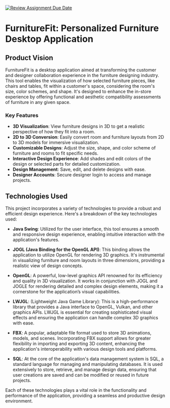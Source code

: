 [![Review Assignment Due Date](https://classroom.github.com/assets/deadline-readme-button-24ddc0f5d75046c5622901739e7c5dd533143b0c8e959d652212380cedb1ea36.svg)](https://classroom.github.com/a/J2GRTtYl)

# FurnitureFit: Personalized Furniture Desktop Application

## Product Vision

FurnitureFit is a desktop application aimed at transforming the customer and designer collaboration experience in the furniture designing industry. This tool enables the visualization of how selected furniture pieces, like chairs and tables, fit within a customer's space, considering the room's size, color schemes, and shape. It's designed to enhance the in-store experience by offering functional and aesthetic compatibility assessments of furniture in any given space.

### Key Features

- **3D Visualization**: View furniture designs in 3D to get a realistic perspective of how they fit into a room.
- **2D to 3D Conversion**: Easily convert room and furniture layouts from 2D to 3D models for immersive visualization.
- **Customizable Designs**: Adjust the size, shape, and color scheme of furniture and rooms to fit specific needs.
- **Interactive Design Experience**: Add shades and edit colors of the design or selected parts for detailed customization.
- **Design Management**: Save, edit, and delete designs with ease.
- **Designer Accounts**: Secure designer login to access and manage projects.

## Technologies Used

This project incorporates a variety of technologies to provide a robust and efficient design experience. Here's a breakdown of the key technologies used:

- **Java Swing**: Utilized for the user interface, this tool ensures a smooth and responsive design experience, enabling intuitive interaction with the application's features.

- **JOGL (Java Binding for the OpenGL API)**: This binding allows the application to utilize OpenGL for rendering 3D graphics. It's instrumental in visualizing furniture and room layouts in three dimensions, providing a realistic view of design concepts.

- **OpenGL**: A powerful, low-level graphics API renowned for its efficiency and quality in 3D visualization. It works in conjunction with JOGL and JOGLE for rendering detailed and complex design elements, making it a cornerstone for the application’s visual capabilities.

- **LWJGL**: (Lightweight Java Game Library): This is a high-performance library that provides a Java interface to OpenGL, Vulkan, and other graphics APIs. LWJGL is essential for creating sophisticated visual effects and ensuring the application can handle complex 3D graphics with ease.

- **FBX**: A popular, adaptable file format used to store 3D animations, models, and scenes. Incorporating FBX support allows for greater flexibility in importing and exporting 3D content, enhancing the application's interoperability with various design tools and platforms.

- **SQL**: At the core of the application's data management system is SQL, a standard language for managing and manipulating databases. It is used extensively to store, retrieve, and manage design data, ensuring that user creations are saved and can be modified or reused in future projects.

Each of these technologies plays a vital role in the functionality and performance of the application, providing a seamless and productive design environment.
